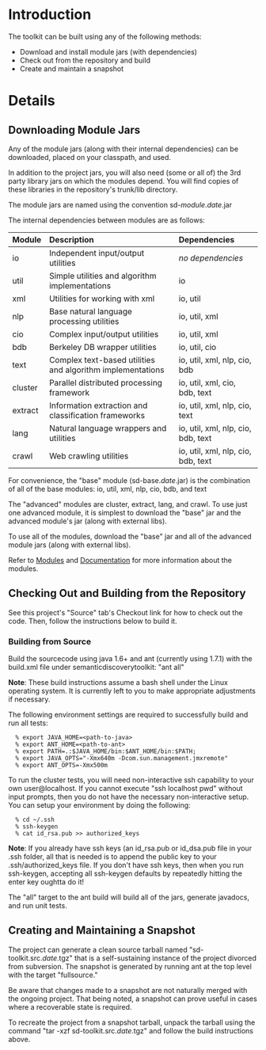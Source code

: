 

# Introduction #

The toolkit can be built using any of the following methods:

  * Download and install module jars (with dependencies)
  * Check out from the repository and build
  * Create and maintain a snapshot

# Details #

## Downloading Module Jars ##

Any of the module jars (along with their internal dependencies) can be downloaded, placed on your classpath, and used.

In addition to the project jars, you will also need (some or all of) the 3rd party library jars on which the modules depend. You will find copies of these libraries in the repository's trunk/lib directory.

The module jars are named using the convention sd-_module_._date_.jar

The internal dependencies between modules are as follows:

| Module | Description | Dependencies |
|:-------|:------------|:-------------|
| io     | Independent input/output utilities | _no dependencies_ |
| util   | Simple utilities and algorithm implementations | io           |
| xml    | Utilities for working with xml | io, util     |
| nlp    | Base natural language processing utilities | io, util, xml |
| cio    | Complex input/output utilities | io, util, xml |
| bdb    | Berkeley DB wrapper utilities | io, util, cio |
| text   | Complex text-based utilities and algorithm implementations | io, util, xml, nlp, cio, bdb |
| cluster | Parallel distributed processing framework | io, util, xml, cio, bdb, text |
| extract | Information extraction and classification frameworks | io, util, xml, nlp, cio, text |
| lang   | Natural language wrappers and utilities | io, util, xml, nlp, cio, bdb, text |
| crawl  | Web crawling utilities | io, util, xml, nlp, cio, bdb, text |

For convenience, the "base" module (sd-base._date_.jar) is the combination of all of the base modules: io, util, xml, nlp, cio, bdb, and text

The "advanced" modules are cluster, extract, lang, and crawl. To use just one advanced module, it is simplest to download the "base" jar and the advanced module's jar (along with external libs).

To use all of the modules, download the "base" jar and all of the advanced module jars (along with external libs).

Refer to [Modules](http://code.google.com/p/semanticdiscoverytoolkit/wiki/Modules) and [Documentation](http://code.google.com/p/semanticdiscoverytoolkit/wiki/Documentation) for more information about the modules.


## Checking Out and Building from the Repository ##

See this project's "Source" tab's Checkout link for how to check out the code. Then, follow the instructions below to build it.

### Building from Source ###

Build the sourcecode using java 1.6+ and ant (currently using 1.7.1) with the build.xml file under semanticdiscoverytoolkit: "ant all"

**Note**: These build instructions assume a bash shell under the Linux operating system. It is currently left to you to make appropriate adjustments if necessary.

The following environment settings are required to successfully build and run all tests:

```
  % export JAVA_HOME=<path-to-java>
  % export ANT_HOME=<path-to-ant>
  % export PATH=.:$JAVA_HOME/bin:$ANT_HOME/bin:$PATH;
  % export JAVA_OPTS="-Xmx640m -Dcom.sun.management.jmxremote"
  % export ANT_OPTS=-Xmx500m
```

To run the cluster tests, you will need non-interactive ssh capability to your own user@localhost. If you cannot execute "ssh localhost pwd" without input prompts, then you do not have the necessary non-interactive setup. You can setup your environment by doing the following:

```
  % cd ~/.ssh
  % ssh-keygen
  % cat id_rsa.pub >> authorized_keys
```

**Note**: If you already have ssh keys (an id\_rsa.pub or id\_dsa.pub file in your .ssh folder, all that is needed is to append the public key to your .ssh/authorized\_keys file. If you don't have ssh keys, then when you run ssh-keygen, accepting all ssh-keygen defaults by repeatedly hitting the enter key oughtta do it!

The "all" target to the ant build will build all of the jars, generate javadocs, and run unit tests.


## Creating and Maintaining a Snapshot ##

The project can generate a clean source tarball named "sd-toolkit.src._date_.tgz" that is a self-sustaining instance of the project divorced from subversion. The snapshot is generated by running ant at the top level with the target "fullsource."

Be aware that changes made to a snapshot are not naturally merged with the ongoing project. That being noted, a snapshot can prove useful in cases where a recoverable state is required.

To recreate the project from a snapshot tarball, unpack the tarball using the command "tar -xzf sd-toolkit.src._date_.tgz" and follow the build instructions above.